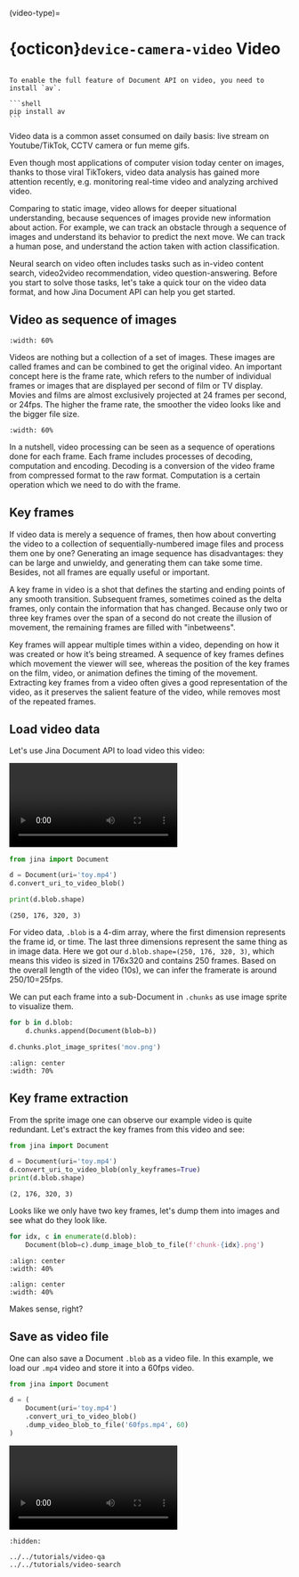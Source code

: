 (video-type)=
# {octicon}`device-camera-video` Video


````{tip}

To enable the full feature of Document API on video, you need to install `av`.

```shell
pip install av
```
````

Video data is a common asset consumed on daily basis: live stream on Youtube/TikTok, CCTV camera or fun meme gifs. 

Even though most applications of computer vision today center on images, thanks to those viral TikTokers, video data analysis has gained more attention recently, e.g. monitoring real-time video and analyzing archived video.

Comparing to static image, video allows for deeper situational understanding, because sequences of images provide new information about action. For example, we can track an obstacle through a sequence of images and understand its behavior to predict the next move. We can track a human pose, and understand the action taken with action classification.

Neural search on video often includes tasks such as in-video content search, video2video recommendation, video question-answering. Before you start to solve those tasks, let's take a quick tour on the video data format, and how Jina Document API can help you get started.


## Video as sequence of images

```{figure} flipbook-flip.gif
:width: 60%
```

Videos are nothing but a collection of a set of images. These images are called frames and can be combined to get the original video. An important concept here is the frame rate, which refers to the number of individual frames or images that are displayed per second of film or TV display. Movies and films are almost exclusively projected at 24 frames per second, or 24fps. The higher the frame rate, the smoother the video looks like and the bigger file size.

```{figure} framerate.gif
:width: 60%
```

In a nutshell, video processing can be seen as a sequence of operations done for each frame. Each frame includes processes of decoding, computation and encoding. Decoding is a conversion of the video frame from compressed format to the raw format. Computation is a certain operation which we need to do with the frame.

## Key frames

If video data is merely a sequence of frames, then how about converting the video to a collection of sequentially-numbered image files and process them one by one? Generating an image sequence has disadvantages: they can be large and unwieldy, and generating them can take some time. Besides, not all frames are equally useful or important. 

A key frame in video is a shot that defines the starting and ending points of any smooth transition. Subsequent frames, sometimes coined as the delta frames, only contain the information that has changed. Because only two or three key frames over the span of a second do not create the illusion of movement, the remaining frames are filled with "inbetweens".

Key frames will appear multiple times within a video, depending on how it was created or how it’s being streamed. A sequence of key frames defines which movement the viewer will see, whereas the position of the key frames on the film, video, or animation defines the timing of the movement. Extracting key frames from a video often gives a good representation of the video, as it preserves the salient feature of the video, while removes most of the repeated frames.





## Load video data

Let's use Jina Document API to load video this video:


<video controls width="60%">
<source src="../../_static/mov_bbb.mp4" type="video/mp4">
</video>


```python
from jina import Document

d = Document(uri='toy.mp4')
d.convert_uri_to_video_blob()

print(d.blob.shape)
```

```text
(250, 176, 320, 3)
```

For video data, `.blob` is a 4-dim array, where the first dimension represents the frame id, or time. The last three dimensions represent the same thing as in image data. Here we got our `d.blob.shape=(250, 176, 320, 3)`, which means this video is sized in 176x320 and contains 250 frames. Based on the overall length of the video (10s), we can infer the framerate is around 250/10=25fps.

We can put each frame into a sub-Document in `.chunks` as use image sprite to visualize them.

```python
for b in d.blob:
    d.chunks.append(Document(blob=b))

d.chunks.plot_image_sprites('mov.png')
```

```{figure} mov_bbb.png
:align: center
:width: 70%
```

## Key frame extraction

From the sprite image one can observe our example video is quite redundant. Let's extract the key frames from this video and see:

```python
from jina import Document

d = Document(uri='toy.mp4')
d.convert_uri_to_video_blob(only_keyframes=True)
print(d.blob.shape)
```

```text
(2, 176, 320, 3)
```

Looks like we only have two key frames, let's dump them into images and see what do they look like.

```python
for idx, c in enumerate(d.blob):
    Document(blob=c).dump_image_blob_to_file(f'chunk-{idx}.png')
```

```{figure} chunk-0.png
:align: center
:width: 40%
```

```{figure} chunk-1.png
:align: center
:width: 40%
```

Makes sense, right?

## Save as video file

One can also save a Document `.blob` as a video file. In this example, we load our `.mp4` video and store it into a 60fps video.

```python
from jina import Document

d = (
    Document(uri='toy.mp4')
    .convert_uri_to_video_blob()
    .dump_video_blob_to_file('60fps.mp4', 60)
)
```

<video controls width="60%">
<source src="../../_static/60fps.mp4" type="video/mp4">
</video>


```{toctree}
:hidden:

../../tutorials/video-qa
../../tutorials/video-search
```
